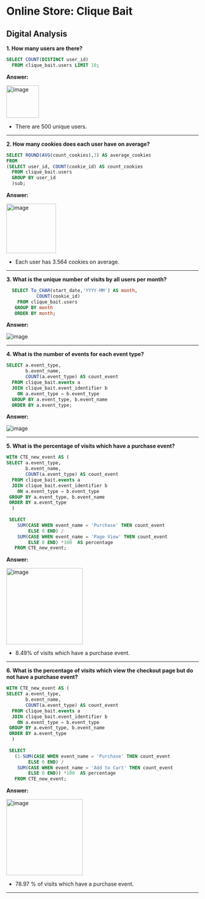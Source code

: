 # Online Store: Clique Bait

## Digital Analysis

**1. How many users are there?**

````sql
SELECT COUNT(DISTINCT user_id)
  FROM clique_bait.users LIMIT 10;
````

**Answer:**

<img width="85" alt="image" src="https://user-images.githubusercontent.com/61902789/132160329-ec3c10f3-29b1-4cba-89f9-0f5f8bc496f9.png">

 -  There are 500 unique users.

***

**2. How many cookies does each user have on average?**

````sql
SELECT ROUND(AVG(count_cookies),3) AS average_cookies
FROM
(SELECT user_id, COUNT(cookie_id) AS count_cookies
  FROM clique_bait.users 
  GROUP BY user_id
  )sub;
````

**Answer:**

<img width="130" alt="image" src="https://user-images.githubusercontent.com/61902789/132160461-32b740ba-f1de-443f-b6b3-906bd7ad9b3f.png">

 - Each user has 3.564 cookies on average.

***

**3. What is the unique number of visits by all users per month?**

````sql
  SELECT To_CHAR(start_date,'YYYY-MM') AS month, 
  		   COUNT(cookie_id) 
    FROM clique_bait.users 
   GROUP BY month
   ORDER BY month;
````

**Answer:**

![image](https://user-images.githubusercontent.com/61902789/132160147-3281d7b9-8a2d-472c-ac4f-fbc73457870c.png)

***


**4. What is the number of events for each event type?**

````sql
SELECT a.event_type, 
	   b.event_name, 
       COUNT(a.event_type) AS count_event
  FROM clique_bait.events a 
  JOIN clique_bait.event_identifier b
    ON a.event_type = b.event_type
  GROUP BY a.event_type, b.event_name
  ORDER BY a.event_type;
````

**Answer:**

![image](https://user-images.githubusercontent.com/61902789/132167785-9147d3af-faa9-44fe-8744-efefd2f9bcf7.png)

***

**5. What is the percentage of visits which have a purchase event?**

````sql
WITH CTE_new_event AS (
SELECT a.event_type, 
	   b.event_name, 
       COUNT(a.event_type) AS count_event
  FROM clique_bait.events a 
  JOIN clique_bait.event_identifier b
    ON a.event_type = b.event_type 
 GROUP BY a.event_type, b.event_name
 ORDER BY a.event_type
  )
  
 SELECT  
    SUM(CASE WHEN event_name = 'Purchase' THEN count_event 
        ELSE 0 END) / 
    SUM(CASE WHEN event_name = 'Page View' THEN count_event 
        ELSE 0 END) *100  AS percentage
   FROM CTE_new_event;
````

**Answer:**

<img width="200" alt="image" src="https://user-images.githubusercontent.com/61902789/132178624-3f28090a-2609-4d28-8aae-13d0bd43d8a7.png">

 - 8.49% of visits which have a purchase event.
***

**6. What is the percentage of visits which view the checkout page but do not have a purchase event?**

````sql
WITH CTE_new_event AS (
SELECT a.event_type, 
	   b.event_name, 
       COUNT(a.event_type) AS count_event
  FROM clique_bait.events a 
  JOIN clique_bait.event_identifier b
    ON a.event_type = b.event_type 
 GROUP BY a.event_type, b.event_name
 ORDER BY a.event_type
  )
  
 SELECT  
   (1-SUM(CASE WHEN event_name = 'Purchase' THEN count_event 
        ELSE 0 END) / 
    SUM(CASE WHEN event_name = 'Add to Cart' THEN count_event 
        ELSE 0 END)) *100  AS percentage
   FROM CTE_new_event;
````

**Answer:**

<img width="200" alt="image" src="https://user-images.githubusercontent.com/61902789/132182065-f2cba7a1-8397-4b82-a982-934a492c09e6.pn">

 - 78.97 % of visits which have a purchase event.
***
